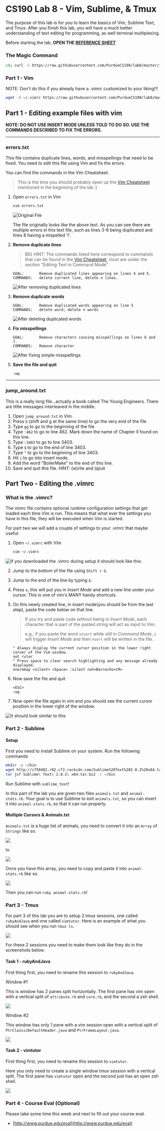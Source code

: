 # CS190 Lab 8 - Vim, Sublime, & Tmux #

The purpose of this lab is for you to learn the basics of Vim, Sublime Text, and Tmux. After you finish this lab, you will have a much better understanding of text editing for programming, as well terminal multiplexing.

Before starting the lab, **OPEN THE [REFERENCE SHEET](https://github.com/PurdueCS190/syllabus/blob/master/lecture08-vim-sublime-tmux.md)**

### The Magic Command ###

```bash
cd; curl -S https://raw.githubusercontent.com/PurdueCS190/lab8/master/init.sh | bash
```

### Part 1 - Vim

NOTE: Don't do this if you already have a .vimrc customized to your liking!!!
```bash
wget -O ~/.vimrc https://raw.githubusercontent.com/PurdueCS190/lab8/master/vimrc
```

## Part 1 - Editing example files with vim ##

**NOTE: DO NOT USE INSERT MODE UNLESS TOLD TO DO SO. USE THE COMMANDS DESCRIBED TO FIX THE ERRORS.**

----

### errors.txt ###

This file contains duplicate lines, words, and misspellings that need to be fixed. You need to edit this file using Vim and fix the errors.

You can find the commands in the Vim Cheatsheet.

> This is the time you should probably open up the [Vim Cheatsheet](https://github.com/PurdueCS190/syllabus/blob/master/lecture08-vim-sublime-tmux.md) mentioned in the beginning of the lab :)

1.  Open `errors.txt` in Vim
    ```bash
    vim errors.txt
    ```
    ![Original File](http://i.imgur.com/qQeNKfY.png)

    The file originally looks like the above text. As you can see there are multiple errors in this text file, such as lines 3-6 being duplicated and lines 8 having a mispelled 'I'.

2.  **Remove duplicate lines**

    > BIG HINT: The commands listed here correspond to commands that can be found in the [Vim Cheatsheet](https://github.com/PurdueCS190/syllabus/blob/master/lecture08-vim-sublime-tmux.md), most are under the section "Editing Text in Command Mode"

    ```
    GOAL:       Remove duplicated lines appearing on lines 4 and 5.
    COMMANDS:   delete current line, delete n lines.
    ```

    ![After removing duplicated lines](http://i.imgur.com/4B8EFn2.png)

3.  **Remove duplicate words**
    ```
    GOAL:       Remove duplicated words appearing on line 5
    COMMANDS:   delete word, delete n words
    ```

    ![After deleting duplicated words](http://i.imgur.com/lDA7Xpu.png)

3.  **Fix misspellings**
    ```
    GOAL:       Remove characters causing misspellings on lines 6 and 7.
    COMMANDS:   Remove character
    ```

    ![After fixing simple misspellings](http://i.imgur.com/gXR1KCt.png)

4.  **Save the file and quit**
    ```
    :wq
    ```
----

### jump_around.txt ###

This is a really long file...actually a book called The Young Engineers. There are little messages interleaved in the middle.

1.  Open `jump_around.txt` in Vim.
2.  Press `G` (shift and g at the same time) to go the very end of the file
3.  Type `gg` to go to the beginning of the file
5.  Type `:462` to go to line 462. Mark down the name of Chapter II found on this line.
6.  Type `:3403` to go to line 3403.
7.  Type `$` to go to the end of line 3403.
8.  Type `^` to go to the beginning of line 3403.
9.  Hit `i` to go into insert mode.
10. Add the word "BoilerMake" to the end of this line.
11. Save and quit this file. HINT: (w)rite and (q)uit

## Part Two - Editing the .vimrc ##

### What is the .vimrc? ###
The vimrc file contains optional runtime configuration settings that get loaded each time Vim is run. This means that what ever the settings you have in this file, they will be executed when Vim is started.

For part two we will add a couple of settings to your .vimrc that maybe useful.

1. Open `~/.vimrc` with Vim
    ```bash
    vim ~/.vimrc
    ```
![If you downloaded the .vimrc during setup it should look like this:](http://i.imgur.com/0O6bRKg.png)

2. Jump to the bottom of the file using `Shift + G`.

3. Jump to the end of the line by typing `$`.

4. Press `o`, this will put you in *Insert Mode* and add a new line under your cursor. This is one of vim's MANY handy shortcuts.

5. On this newly created line, in insert mode(you should be from the last step), paste the code below on that line.

    > If you try and paste code without being in *Insert Mode*, each character that is part of the
    > pasted string will act as input to Vim.
    >
    > e.g., if you paste the word `insert` while still in *Command Mode*, `i` will trigger *Insert Mode* and then `nsert` will be written in the file.

    ```VimL
    " Always display the current cursor position in the lower right corner of the Vim window.
    set ruler
    " Press space to clear search highlighting and any message already displayed.
    nnoremap <silent> <Space> :silent noh<Bar>echo<CR>
    ```

3. Now save the file and quit
    ```
    <ESC>
    :wq
    ```
4. Now open the file again in vim and you should see the current cursor position in the lower right of the window.

![It should look similar to this](http://i.imgur.com/ENnvQXA.png)

### Part 2 - Sublime

#### Setup

First you need to install Sublime on your system. Run the following commands

```bash
mkdir -p ~/bin
wget http://c758482.r82.cf2.rackcdn.com/Sublime%20Text%202.0.2%20x64.tar.bz2
tar jxf Sublime\ Text\ 2.0.2\ x64.tar.bz2 -C ~/bin
```

Run Sublime with `sublime_text`!

In this part of the lab you are given two files `animals.txt` and `animal-stats.rb`. Your goal is to use Sublime to exit `animals.txt`, so you can insert it into `animal-stats.rb`, so that it can run properly.

#### Multiple Cursors & Animals.txt

`Animals.txt` is a huge list of animals, you need to convert it into an `Array` of `Strings` like so.

![](http://i.imgur.com/ZM5k5GW.png)

to

![](http://i.imgur.com/Dvfy98c.png)

Once you have this array, you need to copy and paste it into `animal-stats.rb` like so.

![](http://i.imgur.com/7RjcXNt.png)

Then you can run `ruby animal-stats.rb`!

### Part 3 - Tmux

For part 3 of this lab you are to setup 2 tmux sessions, one called `rubyAndJava` and one called `vimtutor`. Here is an example of what you should see when you run `tmux ls`.

![](http://i.imgur.com/L8nT0mN.png)

For these 2 sessions you need to make them look like they do in the screenshots below.

#### Task 1 - rubyAndJava

First thing first, you need to rename this session to `rubyAndJava`.

Window #1

This is window has 2 panes split horizontally. The first pane has vim open with a vertical split of `attribute.rb` and `core.rb`, and the second a zsh shell.

![](http://i.imgur.com/MZQjXrO.png)

Window #2

This window has only 1 pane with a vim session open with a vertical split of `PtrClassicDefaultHeader.java` and `PtrFrameLayout.java`.

![](http://i.imgur.com/MXDvFc7.png)

#### Task 2 - vimtutor

First thing first, you need to rename this session to `vimtutor`.

Here you only need to create a single window tmux session with a vertical split.  The first pane has `vimtutor` open and the second just has an open zsh shell.

![](http://i.imgur.com/enuCcql.png)

### Part 4 - Course Eval (Optional)

Please take some time this week and next to fill out your course eval.

- [http://www.purdue.edu/eval](http://www.purdue.edu/eval)
